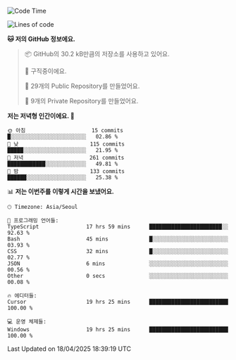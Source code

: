  <!--START_SECTION:waka-->
![Code Time](http://img.shields.io/badge/Code%20Time-1%2C068%20hrs%2030%20mins-blue)

![Lines of code](https://img.shields.io/badge/%EC%A0%80%EB%8A%94%20%EC%97%AC%ED%83%9C%EA%B9%8C%EC%A7%80%20-825.0%20thousand%20%EC%A4%84%EC%9D%98%20%EC%BD%94%EB%93%9C%EB%A5%BC%20%EC%9E%91%EC%84%B1%ED%96%88%EC%96%B4%EC%9A%94.-blue)

**🐱 저의 GitHub 정보에요.** 

> 📦 GitHub의 30.2 kB만큼의 저장소를 사용하고 있어요. 
 > 
> 💼 구직중이에요.
 > 
> 📜 29개의 Public Repository를 만들었어요. 
 > 
> 🔑 9개의 Private Repository를 만들었어요. 
 > 
**저는 저녁형 인간이에요. 🦉** 

```text
🌞 아침                     15 commits          █░░░░░░░░░░░░░░░░░░░░░░░░   02.86 % 
🌆 낮　                     115 commits         █████░░░░░░░░░░░░░░░░░░░░   21.95 % 
🌃 저녁                     261 commits         ████████████░░░░░░░░░░░░░   49.81 % 
🌙 밤　                     133 commits         ██████░░░░░░░░░░░░░░░░░░░   25.38 % 
```


📊 **저는 이번주를 이렇게 시간을 보냈어요.** 

```text
🕑︎ Timezone: Asia/Seoul

💬 프로그래밍 언어들: 
TypeScript               17 hrs 59 mins      ███████████████████████░░   92.63 % 
Bash                     45 mins             █░░░░░░░░░░░░░░░░░░░░░░░░   03.93 % 
CSS                      32 mins             █░░░░░░░░░░░░░░░░░░░░░░░░   02.77 % 
JSON                     6 mins              ░░░░░░░░░░░░░░░░░░░░░░░░░   00.56 % 
Other                    0 secs              ░░░░░░░░░░░░░░░░░░░░░░░░░   00.08 % 

🔥 에디터들: 
Cursor                   19 hrs 25 mins      █████████████████████████   100.00 % 

💻 운영 체제들: 
Windows                  19 hrs 25 mins      █████████████████████████   100.00 % 
```


 Last Updated on 18/04/2025 18:39:19 UTC
<!--END_SECTION:waka-->
